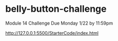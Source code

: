 # belly-button-challenge
Module 14 Challenge Due Monday 1/22 by 11:59pm

http://127.0.0.1:5500/StarterCode/index.html
